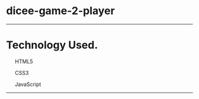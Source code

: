# dicee-game-2-player
<hr>
<h1>Technology Used.</h1>
<ul>
<p>HTML5</p>
<p>CSS3</p>
<p>JavaScript</p>
</ul>
<hr>

<img src="" alt="">
